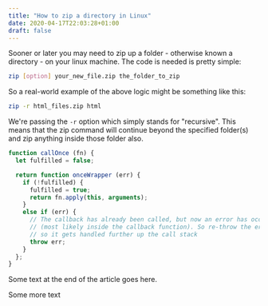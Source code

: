 ```yaml
---
title: "How to zip a directory in Linux"
date: 2020-04-17T22:03:28+01:00
draft: false
---
```

Sooner or later you may need to zip up a folder - otherwise known a directory - on your linux machine. The code is needed is pretty simple:

```bash
zip [option] your_new_file.zip the_folder_to_zip
```

So a real-world example of the above logic might be something like this:

```bash
zip -r html_files.zip html
```

We're passing the ```-r``` option which simply stands for "recursive". This means that the zip command will continue beyond the specified folder(s) and zip anything inside those folder also.

```javascript
function callOnce (fn) {
  let fulfilled = false;

  return function onceWrapper (err) {
    if (!fulfilled) {
      fulfilled = true;
      return fn.apply(this, arguments);
    }
    else if (err) {
      // The callback has already been called, but now an error has occurred
      // (most likely inside the callback function). So re-throw the error,
      // so it gets handled further up the call stack
      throw err;
    }
  };
}
```
Some text at the end of the article goes here.

Some more text

